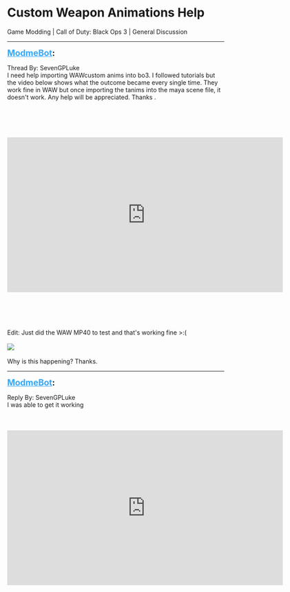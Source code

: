 # Custom Weapon Animations Help
Game Modding | Call of Duty: Black Ops 3 | General Discussion

---
<strong style="font-size: 1.4em;"><span style="text-decoration: underline;text-decoration-color: #34a7f9;"><span style="color:#34a7f9;">ModmeBot</span></span>:</strong>

<p>Thread By: SevenGPLuke<br />I need help importing WAWcustom anims into bo3. I followed tutorials but the video below shows what the outcome became every single time. They work fine in WAW but once importing the tanims into the maya scene file, it doesn&#39;t work. Any help will be appreciated. Thanks .<br /><br /><br /><br /><br /><br /><iframe type="text/html" width="640" height="360" src="https://www.youtube.com/embed/p4RxD6KOJ3Y" frameborder="0"></iframe><br /><br /><br /><br /><br /><br />Edit: Just did the WAW MP40 to test and that&#39;s working fine  &gt;:(<br /><br /><img style="max-width: 500px;" src="https://i.gyazo.com/e73a97bd7b4ab4db184ca3faa1d1cd00.png"><br /><br />Why is this happening? Thanks.</p>

---
<strong style="font-size: 1.4em;"><span style="text-decoration: underline;text-decoration-color: #34a7f9;"><span style="color:#34a7f9;">ModmeBot</span></span>:</strong>

<p>Reply By: SevenGPLuke<br />I was able to get it working <br /><br /><br /><br /><iframe type="text/html" width="640" height="360" src="https://www.youtube.com/embed/sRrA5TkNzFo" frameborder="0"></iframe></p>
